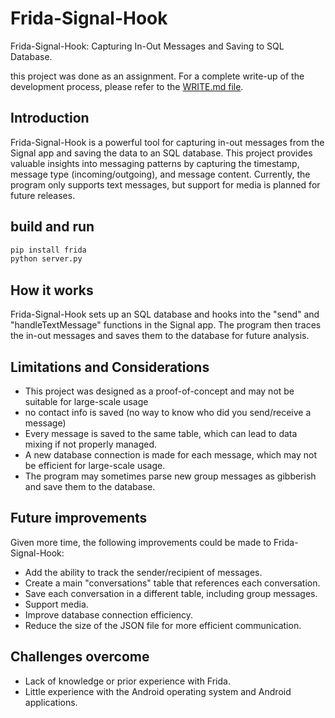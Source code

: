 # Frida-Signal-Hook
Frida-Signal-Hook: Capturing In-Out Messages and Saving to SQL Database.

this project was done as an assignment. For a complete write-up of the development process, please refer to the [WRITE.md file](https://github.com/dror-ziv/Frida-Signal-Hook/blob/main/WRITEUP.md).

## Introduction

Frida-Signal-Hook is a powerful tool for capturing in-out messages from the Signal app and saving the data to an SQL database. This project provides valuable insights into messaging patterns by capturing the timestamp, message type (incoming/outgoing), and message content. Currently, the program only supports text messages, but support for media is planned for future releases.


## build and run
```bash
pip install frida
python server.py
```

## How it works
Frida-Signal-Hook sets up an SQL database and hooks into the "send" and "handleTextMessage" functions in the Signal app. The program then traces the in-out messages and saves them to the database for future analysis.


## Limitations and Considerations
- This project was designed as a proof-of-concept and may not be suitable for large-scale usage
- no contact info is saved (no way to know who did you send/receive a message)
- Every message is saved to the same table, which can lead to data mixing if not properly managed.
- A new database connection is made for each message, which may not be efficient for large-scale usage.
- The program may sometimes parse new group messages as gibberish and save them to the database.

## Future improvements
Given more time, the following improvements could be made to Frida-Signal-Hook:

- Add the ability to track the sender/recipient of messages.
- Create a main "conversations" table that references each conversation.
- Save each conversation in a different table, including group messages.
- Support media.
- Improve database connection efficiency.
- Reduce the size of the JSON file for more efficient communication.


## Challenges overcome
- Lack of knowledge or prior experience with Frida.
- Little experience with the Android operating system and Android applications.
